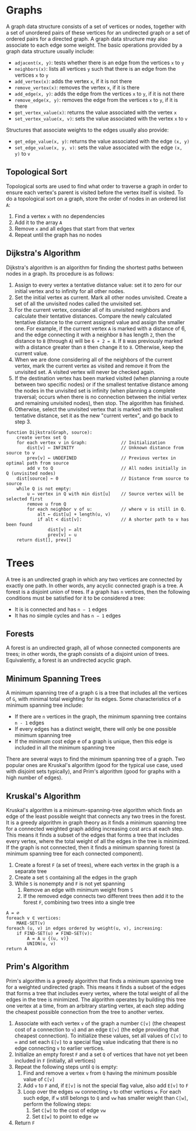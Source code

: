 Graphs
======
A graph data structure consists of a set of vertices or nodes, together with a set of unordered pairs of these vertices 
for an undirected graph or a set of ordered pairs for a directed graph. A graph data structure may also associate to 
each edge some weight.
The basic operations provided by a graph data structure usually include:

* `adjacent(x, y)`: tests whether there is an edge from the vertices `x` to `y`
* `neighbors(x)`: lists all vertices `y` such that there is an edge from the vertices `x` to `y`
* `add_vertex(x)`: adds the vertex `x`, if it is not there
* `remove_vertex(x)`: removes the vertex `x`, if it is there
* `add_edge(x, y)`: adds the edge from the vertices `x` to `y`, if it is not there
* `remove_edge(x, y)`: removes the edge from the vertices `x` to `y`, if it is there
* `get_vertex_value(x)`: returns the value associated with the vertex `x`
* `set_vertex_value(x, v)`: sets the value associated with the vertex `x` to `v`

Structures that associate weights to the edges usually also provide:

* `get_edge_value(x, y)`: returns the value associated with the edge `(x, y)`
* `set_edge_value(x, y, v)`: sets the value associated with the edge `(x, y)` to `v`

Topological Sort
----------------
Topological sorts are used to find what order to traverse a graph in order to ensure each vertex's parent is visited
before the vertex itself is visited. To do a topological sort on a graph, store the order of nodes in an ordered list `A`:
1. Find a vertex `x` with no dependencies
2. Add it to the array `A`
3. Remove `x` and all edges that start from that vertex
4. Repeat until the graph has no nodes

Dijkstra's Algorithm
--------------------
Dijkstra's algorithm is an algorithm for finding the shortest paths between nodes in a graph. Its procedure is as 
follows:

1. Assign to every vertex a tentative distance value: set it to zero for our initial vertex and to infinity for all other 
nodes.
2. Set the initial vertex as current. Mark all other nodes unvisited. Create a set of all the unvisited nodes called the 
unvisited set.
3. For the current vertex, consider all of its unvisited neighbors and calculate their tentative distances. Compare the 
newly calculated tentative distance to the current assigned value and assign the smaller one. For example, if the 
current vertex `A` is marked with a distance of 6, and the edge connecting it with a neighbor `B` has length `2`, then 
the distance to `B` (through `A`) will be `6 + 2 = 8`. If `B` was previously marked with a distance greater than `8` then 
change it to `8`. Otherwise, keep the current value.
4. When we are done considering all of the neighbors of the current vertex, mark the current vertex as visited and remove 
it from the unvisited set. A visited vertex will never be checked again.
5. If the destination vertex has been marked visited (when planning a route between two specific nodes) or if the 
smallest tentative distance among the nodes in the unvisited set is infinity (when planning a complete traversal; 
occurs when there is no connection between the initial vertex and remaining unvisited nodes), then stop. The algorithm 
has finished.
6. Otherwise, select the unvisited vertex that is marked with the smallest tentative distance, set it as the new
"current vertex", and go back to step 3.

```
function Dijkstra(Graph, source):
    create vertex set Q
    for each vertex v in Graph:             // Initialization
        dist[v] ← INFINITY                  // Unknown distance from source to v
        prev[v] ← UNDEFINED                 // Previous vertex in optimal path from source
        add v to Q                          // All nodes initially in Q (unvisited nodes)
    dist[source] ← 0                        // Distance from source to source
    while Q is not empty:
        u ← vertex in Q with min dist[u]    // Source vertex will be selected first
        remove u from Q 
        for each neighbor v of u:           // where v is still in Q.
            alt ← dist[u] + length(u, v)
            if alt < dist[v]:               // A shorter path to v has been found
                dist[v] ← alt 
                prev[v] ← u 
    return dist[], prev[]
```

Trees
=====
A tree is an undirected graph in which any two vertices are connected by exactly one path. In other words, any acyclic 
connected graph is a tree. A forest is a disjoint union of trees.
If a graph has `n` vertices, then the following conditions must be satisfied for it to be considered a tree:

* It is is connected and has `n − 1` edges
* It has no simple cycles and has `n − 1` edges

Forests
-------
A forest is an undirected graph, all of whose connected components are trees; in other words, the graph consists of a 
disjoint union of trees. Equivalently, a forest is an undirected acyclic graph.

Minimum Spanning Trees
----------------------
A minimum spanning tree of a graph `G` is a tree that includes all the vertices of `G`, with minimal total weighting
for its edges. Some characteristics of a minimum spanning tree include:

* If there are `n` vertices in the graph, the minimum spanning tree contains `n - 1` edges
* If every edges has a distinct weight, there will only be one possible minimum spanning tree
* If the minimum cost edge e of a graph is unique, then this edge is included in all the minimum spanning tree

There are several ways to find the minimum spanning tree of a graph. Two popular ones are Kruskal's algorithm (good 
for the typical use case, used with disjoint sets typically), and Prim's algorithm (good for graphs with a high number
of edges).

Kruskal's Algorithm
-------------------
Kruskal's algorithm is a minimum-spanning-tree algorithm which finds an edge of the least possible weight that connects
any two trees in the forest. It is a greedy algorithm in graph theory as it finds a minimum spanning tree for a 
connected weighted graph adding increasing cost arcs at each step. This means it finds a subset of the edges that 
forms a tree that includes every vertex, where the total weight of all the edges in the tree is minimized. If the graph
is not connected, then it finds a minimum spanning forest (a minimum spanning tree for each connected component).

1. Create a forest `F` (a set of trees), where each vertex in the graph is a separate tree
2. Create a set `S` containing all the edges in the graph
3. While `S` is nonempty and `F` is not yet spanning
    1. Remove an edge with minimum weight from `S`
    2. If the removed edge connects two different trees then add it to the forest `F`, combining two trees into a 
    single tree
```
A = ∅
foreach v ∈ vertices:
    MAKE-SET(v)
foreach (u, v) in edges ordered by weight(u, v), increasing:
    if FIND-SET(u) ≠ FIND-SET(v):
        A = A ∪ {(u, v)}
        UNION(u, v)
return A
```
    
Prim's Algorithm
----------------
Prim's algorithm is a greedy algorithm that finds a minimum spanning tree for a weighted undirected graph. This means
it finds a subset of the edges that forms a tree that includes every vertex, where the total weight of all the edges in
the tree is minimized. The algorithm operates by building this tree one vertex at a time, from an arbitrary starting 
vertex, at each step adding the cheapest possible connection from the tree to another vertex.

1. Associate with each vertex `v` of the graph a number `C[v]` (the cheapest cost of a connection to `v`) and an edge 
`E[v]` (the edge providing that cheapest connection). To initialize these values, set all values of `C[v]` to `∞` and 
set each `E[v]` to a special flag value indicating that there is no edge connecting `v` to earlier vertices.
2. Initialize an empty forest `F` and a set `Q` of vertices that have not yet been included in `F` (initially, all 
vertices)
3. Repeat the following steps until `Q` is empty:
    1. Find and remove a vertex `v` from `Q` having the minimum possible value of `C[v]`
    2. Add `v` to `F` and, if `E[v]` is not the special flag value, also add `E[v]` to `F`
    3. Loop over the edges `vw` connecting `v` to other vertices `w`. For each such edge, if `w` still belongs to `Q` 
    and `vw` has smaller weight than `C[w]`, perform the following steps:
        1. Set `C[w]` to the cost of edge `vw`
        2. Set `E[w]` to point to edge `vw`
4. Return `F`